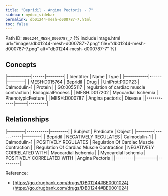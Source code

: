 ```yaml
---
title: "Bepridil - Angina Pectoris - 7"
sidebar: mydoc_sidebar
permalink: db01244-mesh-d000787-7.html
toc: false 
---
```



Path ID: `DB01244_MESH_D000787_7`
{% include image.html url="images/db01244-mesh-d000787-7.png" file="db01244-mesh-d000787-7.png" alt="db01244-mesh-d000787-7" %}

## Concepts

|------------|------|---------|
| Identifier | Name | Type    |
|------------|------|---------|
| MESH:D015764 | Bepridil | Drug |
| UniProt:P0DP23 | Calmodulin-1 | Protein |
| GO:0055117 | regulation of cardiac muscle contraction | BiologicalProcess |
| MESH:D017202 | Myocardial Ischemia | PhenotypicFeature |
| MESH:D000787 | Angina pectoris | Disease |
|------------|------|---------|

## Relationships

|---------|-----------|---------|
| Subject | Predicate | Object  |
|---------|-----------|---------|
| Bepridil | NEGATIVELY REGULATES | Calmodulin-1 |
| Calmodulin-1 | POSITIVELY REGULATES | Regulation Of Cardiac Muscle Contraction |
| Regulation Of Cardiac Muscle Contraction | NEGATIVELY CORRELATED WITH | Myocardial Ischemia |
| Myocardial Ischemia | POSITIVELY CORRELATED WITH | Angina Pectoris |
|---------|-----------|---------|

Reference: 
  - [https://go.drugbank.com/drugs/DB01244#BE0001024](https://go.drugbank.com/drugs/DB01244#BE0001024)
